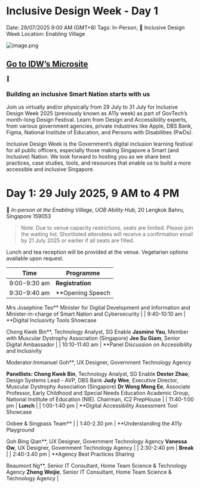 # Inclusive Design Week - Day 1

Date: 29/07/2025 9:00 AM (GMT+8)
Tags: In-Person, 💜 Inclusive Design Week
Location: Enabling Village

![image.png](Inclusive%20Design%20Week%20-%20Day%201%2021c9181c6cdb8001a78acfd62ba52976/image.png)

## [Go to IDW’s Microsite](https://ti.to/hivers/idw2025)

<aside>
💜

### **Building an inclusive Smart Nation starts with us**

Join us virtually and/or physically from 29 July to 31 July for Inclusive Design Week 2025 (previously known as A11y week) as part of GovTech’s month-long Design Festival. Learn from Design and Accessibility experts, from various government agencies, private industries like Apple, DBS Bank, Figma, National Institute of Education, and Persons with Disabilities (PwDs).

Inclusive Design Week is the Government’s digital inclusion learning festival for all public officers, especially those making Singapore a Smart (and Inclusive) Nation. We look forward to hosting you as we share best practices, case studies, tools, and resources that enable us to build a more accessible and inclusive Singapore.

</aside>

# **Day 1: 29 July 2025, 9 AM to 4 PM**

📍 *In-person at the Enabling Village, UOB Ability Hub,* 20 Lengkok Bahru, Singapore 159053

> Note: Due to venue capacity restrictions, seats are limited. Please join the waiting list. Shortlisted attendees will receive a confirmation email by 21 July 2025 or earlier if all seats are filled.
> 

Lunch and tea reception will be provided at the venue. Vegetarian options available upon request.

| **Time** | **Programme** |
| --- | --- |
| 9:00-9:30 am | **Registration** |
| 9:30-9:40 am | **Opening Speech

Mrs Josephine Teo**
Minister for Digital Development and Information and Minister-in-charge of Smart Nation and Cybersecurity |
| 9:40-10:10 am | **Digital Inclusivity Tools Showcase

Chong Kwek Bin**, Technology Analyst, SG Enable
**Jasmine Yau**, Member with Muscular Dystrophy Association (Singapore)
**Jee Su Giam**, Senior Digital Ambassador |
| 10:10-11:40 am | **Panel Discussion on Accessibility and Inclusivity

Moderator:Immanuel Goh**, UX Designer, Government Technology Agency

**Panellists:
Chong Kwek Bin**, Technology Analyst, SG Enable
**Dexter Zhao**, Design Systems Lead - AVP, DBS Bank
**Judy Wee**, Executive Director, Muscular Dystrophy Association (Singapore)
**Dr Wong Meng Ee**, Associate Professor, Early Childhood and Special Needs Education Academic Group, National Institute of Education (NIE). Chairman, iC2 PrepHouse |
| 11:40-1:00 pm | **Lunch** |
| 1:00-1:40 pm | **Digital Accessibility Assessment Tool Showcase

Oobee & Singpass Team** |
| 1:40-2.30 pm | **Understanding the A11y Playground

Goh Bing Qian**, UX Designer, Government Technology Agency
**Vanessa Ow**, UX Designer, Government Technology Agency |
| 2:30-2:40 pm | **Break** |
| 2:40-3.40 pm | **Agency Best Practices Sharing

Beaumont Ng**, Senior IT Consultant, Home Team Science & Technology Agency
**Zheng Weijie**, Senior IT Consultant, Home Team Science & Technology Agency |